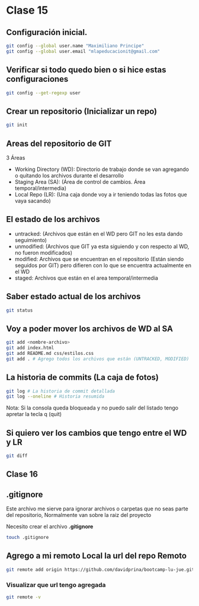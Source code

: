 # Clase 15

## Configuración inicial.

```sh
git config --global user.name "Maximiliano Principe"
git config --global user.email "mlapeducacionit@gmail.com"
```

## Verificar si todo quedo bien o si hice estas configuraciones

```sh
git config --get-regexp user
```

## Crear un repositorio (Inicializar un repo)

```sh
git init
```

## Areas del repositorio de GIT

3 Áreas

* Working Directory (WD): Directorio de trabajo donde se van agregando o quitando los archivos durante el desarrollo
* Staging Area (SA): (Área de control de cambios. Área temporal/intermedia)
* Local Repo (LR): (Una caja donde voy a ir teniendo todas las fotos que vaya sacando)

## El estado de los archivos

* untracked: (Archivos que están en el WD pero GIT no les esta dando seguimiento)
* unmodified: (Archivos que GIT ya esta siguiendo y con respecto al WD, no fueron modificados)
* modified: Archivos que se encuentran en el repositorio (Están siendo seguidos por GIT) pero difieren con lo que se encuentra actualmente en el WD
* staged: Archivos que están en el area temporal/intermedia

## Saber estado actual de los archivos

```sh
git status
```

## Voy a poder mover los archivos de WD al SA

```sh
git add <nombre-archivo>
git add index.html
git add README.md css/estilos.css
git add . # Agrego todos los archivos que están (UNTRACKED, MODIFIED)
```

## La historia de commits (La caja de fotos)

```sh
git log # La historia de commit detallada
git log --oneline # Historia resumida
```

Nota: Si la consola queda bloqueada y no puedo salir del listado tengo apretar la tecla q (quit)


## Si quiero ver los cambios que tengo entre el WD y LR

```sh
git diff
```

## Clase 16 

## .gitignore
Este archivo me sierve para ignorar archivos o carpetas que no seas parte del repositorio,
Normalmente van sobre la raiz del proyecto

Necesito crear el archivo **.gitignore**

```sh
touch .gitignore
```

## Agrego a mi remoto Local la url del repo Remoto

```sh
git remote add origin https://github.com/davidprina/bootcamp-lu-jue.git
```
### Visualizar que url tengo agregada 

```sh
git remote -v
```

